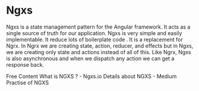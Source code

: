 # Ngxs

Ngxs is a state management pattern for the Angular framework. It acts as a single source of truth for our application. Ngxs is very simple and easily implementable. It reduce lots of boilerplate code . It is a replacement for Ngrx. In Ngrx we are creating state, action, reducer, and effects but in Ngxs, we are creating only state and actions instead of all of this. Like Ngrx, Ngxs is also asynchronous and when we dispatch any action we can get a response back.

<ResourceGroupTitle>Free Content</ResourceGroupTitle>
<BadgeLink colorScheme='yellow' badgeText='Read' href='https://www.ngxs.io/'>What is NGXS ? - Ngxs.io </BadgeLink>
<BadgeLink colorScheme='yellow' badgeText='Read' href='https://medium.com/@knoldus/introduction-to-ngxs-state-management-pattern-library-for-angular-ec76f681ceba'>Details about NGXS - Medium </BadgeLink>
<BadgeLink badgeText='Watch' href='https://www.youtube.com/watch?v=SGj11j4hxmg'>Practise of NGXS</BadgeLink>

